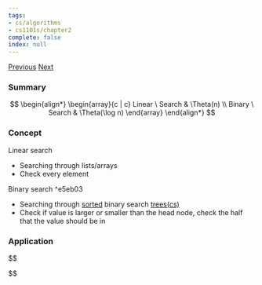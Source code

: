 ```yaml
---
tags:
- cs/algorithms
- cs1101s/chapter2
complete: false
index: null
---
```

[Previous](/labyrinth/notes/cs/cs1101s/data_abstraction)   [Next](/labyrinth/notes/cs/cs1101s/sorting)

### Summary
$$
\begin{align*}
\begin{array}{c | c}
Linear \ Search & \Theta(n) \\
Binary \ Search & \Theta(\log n)
\end{array}
\end{align*}
$$

### Concept
Linear search
- Searching through lists/arrays
- Check every element

Binary search ^e5eb03
- Searching through [sorted](/labyrinth/notes/cs/cs1101s/sorting) binary search [trees(cs)](/labyrinth/notes/cs/cs1101s/trees(cs))
- Check if value is larger or smaller than the head node, check the half that the value should be in

### Application
$$

$$

